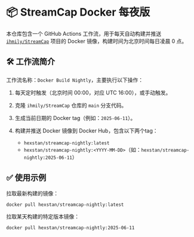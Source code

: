 # 📦 StreamCap Docker 每夜版

本仓库包含一个 GitHub Actions 工作流，用于每天自动构建并推送 [`ihmily/StreamCap`](https://github.com/ihmily/StreamCap) 项目的 Docker 镜像，构建时间为北京时间每日凌晨 0 点。

## 🛠 工作流简介

工作流名称：`Docker Build Nightly`，主要执行以下操作：

1. 每天定时触发（北京时间 00:00，对应 UTC 16:00），或手动触发。
2. 克隆 `ihmily/StreamCap` 仓库的 `main` 分支代码。
3. 生成当前日期的 Docker tag（例如：`2025-06-11`）。
4. 构建并推送 Docker 镜像到 Docker Hub，包含以下两个tag：

   * `hexstan/streamcap-nightly:latest`
   * `hexstan/streamcap-nightly:<YYYY-MM-DD>`（如：`hexstan/streamcap-nightly:2025-06-11`）

## ✅ 使用示例

拉取最新构建的镜像：

```bash
docker pull hexstan/streamcap-nightly:latest
```

拉取某天构建的特定版本镜像：

```bash
docker pull hexstan/streamcap-nightly:2025-06-11
```
